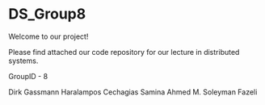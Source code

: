# DS_Group8

Welcome to our project!

Please find attached our code repository for our lecture in distributed systems.

GroupID - 8

Dirk Gassmann
Haralampos Cechagias
Samina Ahmed
M. Soleyman Fazeli
